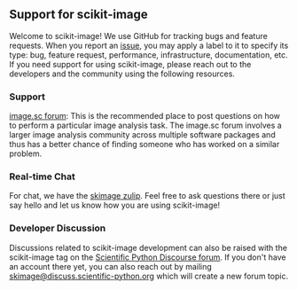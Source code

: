 ## Support for scikit-image

Welcome to scikit-image! We use GitHub for tracking bugs and feature requests.
When you report an [issue](https://github.com/scikit-image/scikit-image/issues),
you may apply a label to it to specify its type: bug, feature request, performance,
infrastructure, documentation, etc.
If you need support for using
scikit-image, please reach out to the developers and the community
using the following resources.

### Support

[image.sc forum](https://forum.image.sc/tag/scikit-image): This is the
recommended place to post questions on how to perform a particular image
analysis task. The image.sc forum involves a larger image analysis community
across multiple software packages and thus has a better chance of finding
someone who has worked on a similar problem.

### Real-time Chat

For chat, we have the [skimage zulip](https://skimage.zulipchat.com). Feel free
to ask questions there or just say hello and let us know how you are using
scikit-image!

### Developer Discussion

Discussions related to scikit-image development can also be raised with the
scikit-image tag on the
[Scientific Python Discourse forum](https://discuss.scientific-python.org/c/contributor/skimage).
If you don't have an account there yet, you can also reach out by mailing
[skimage@discuss.scientific-python.org](mailto:skimage@discuss.scientific-python.org)
which will create a new forum topic.
